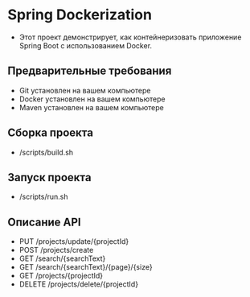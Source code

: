 # Spring Dockerization
- Этот проект демонстрирует, как контейнеризовать приложение Spring Boot с использованием Docker.

## Предварительные требования
- Git установлен на вашем компьютере
- Docker установлен на вашем компьютере
- Maven установлен на вашем компьютере

## Сборка проекта
-  /scripts/build.sh
 
## Запуск проекта
-  /scripts/run.sh

## Описание API
- PUT    /projects/update/{projectId}
- POST   /projects/create
- GET    /search/{searchText}
- GET    /search/{searchText}/{page}/{size}
- GET    /projects/{projectId}
- DELETE /projects/delete/{projectId}
